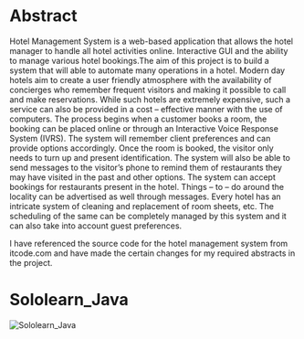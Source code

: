 # Abstract
   Hotel Management System is a web-based application that allows the hotel manager to handle all hotel activities online. Interactive GUI and the ability to manage various hotel bookings.The aim of this project is to build a system that will able to automate many operations in a hotel. Modern day hotels aim to create a user friendly atmosphere with the availability of concierges who remember frequent visitors and making it possible to call and make reservations. While such hotels are extremely expensive, such a service can also be provided in a cost – effective manner with the use of computers. The process begins when a customer books a room, the booking can be placed online or through an Interactive Voice Response System (IVRS). The system will remember client preferences and can provide options accordingly. Once the room is booked, the visitor only needs to turn up and present identification. The system will also be able to send messages to the visitor’s phone to remind them of restaurants they may have visited in the past and other options. The system can accept bookings for restaurants present in the hotel. Things – to – do around the locality can be advertised as well through messages. Every hotel has an intricate system of cleaning and replacement of room sheets, etc. The scheduling of the same can be completely managed by this system and it can also take into account guest preferences.

   I have referenced the source code for the hotel management system from  itcode.com and have made the certain changes for my required abstracts in the project.
       
# Sololearn_Java
![Sololearn_Java](https://user-images.githubusercontent.com/59721579/158002171-03ff062c-99dd-4b26-a04d-34a56571301c.jpeg)


